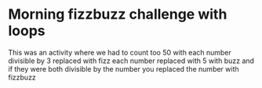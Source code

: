 # Morning fizzbuzz challenge with loops

This was an activity where we had to count too 50 with each number divisible by 3 replaced with fizz each number replaced with 5 with buzz and if they were both divisible by the number you replaced the number with fizzbuzz